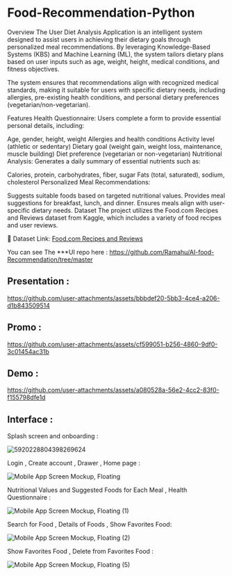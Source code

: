 # Food-Recommendation-Python

Overview
The User Diet Analysis Application is an intelligent system designed to assist users in achieving their dietary goals through personalized meal recommendations. By leveraging Knowledge-Based Systems (KBS) and Machine Learning (ML), the system tailors dietary plans based on user inputs such as age, weight, height, medical conditions, and fitness objectives.

The system ensures that recommendations align with recognized medical standards, making it suitable for users with specific dietary needs, including allergies, pre-existing health conditions, and personal dietary preferences (vegetarian/non-vegetarian).

Features
Health Questionnaire: Users complete a form to provide essential personal details, including:

Age, gender, height, weight
Allergies and health conditions
Activity level (athletic or sedentary)
Dietary goal (weight gain, weight loss, maintenance, muscle building)
Diet preference (vegetarian or non-vegetarian)
Nutritional Analysis: Generates a daily summary of essential nutrients such as:

Calories, protein, carbohydrates, fiber, sugar
Fats (total, saturated), sodium, cholesterol
Personalized Meal Recommendations:

Suggests suitable foods based on targeted nutritional values.
Provides meal suggestions for breakfast, lunch, and dinner.
Ensures meals align with user-specific dietary needs.
Dataset
The project utilizes the Food.com Recipes and Reviews dataset from Kaggle, which includes a variety of food recipes and user reviews.

📌 Dataset Link: [ Food.com Recipes and Reviews](https://www.kaggle.com/datasets/irkaal/foodcom-recipes-and-reviews?select=recipes.csv)

You can see The ***UI repo here : https://github.com/Ramahu/AI-food-Recommendation/tree/master


## Presentation :

https://github.com/user-attachments/assets/bbbdef20-5bb3-4ce4-a206-d1b843509514

## Promo : 


https://github.com/user-attachments/assets/cf599051-b256-4860-9df0-3c01454ac31b


## Demo : 


https://github.com/user-attachments/assets/a080528a-56e2-4cc2-83f0-f155798dfe1d


## Interface : 

Splash screen and onboarding :

![5920228804398269624](https://github.com/user-attachments/assets/8a6735e6-602d-42e1-a5e0-b10e5f5e9518)

Login , Create account , Drawer , Home page :

![Mobile App Screen Mockup, Floating](https://github.com/user-attachments/assets/360031bb-4416-4ffb-9ea2-a6b4e3d4be40)

Nutritional Values and Suggested Foods for Each Meal , Health Questionnaire :

![Mobile App Screen Mockup, Floating (1)](https://github.com/user-attachments/assets/c25e6382-1005-43f6-92cf-192f6e8f81f2)

Search for Food , Details of Foods , Show Favorites Food:

![Mobile App Screen Mockup, Floating (2)](https://github.com/user-attachments/assets/5c4be46f-5b1e-4398-b127-5bff6fa2130b)

 Show Favorites Food , Delete from Favorites Food :

![Mobile App Screen Mockup, Floating (5)](https://github.com/user-attachments/assets/3dcab0de-1135-4b2f-8967-afa82843b8a1)

